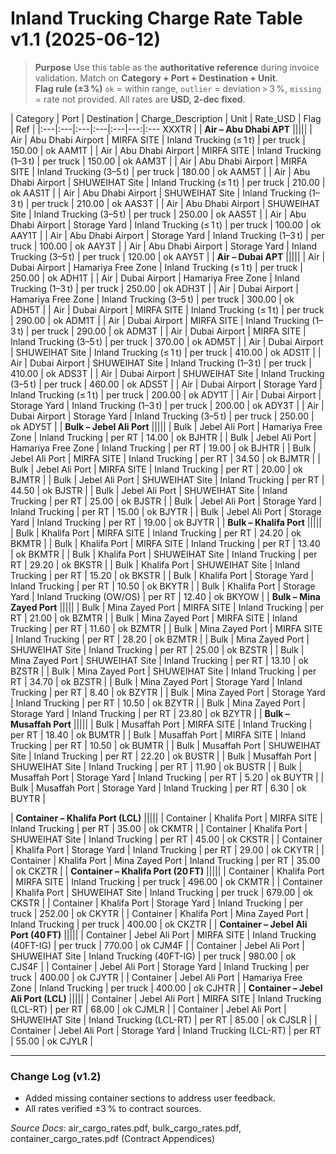 # Inland Trucking Charge Rate Table v1.1 (2025-06-12)

> **Purpose**  Use this table as the **authoritative reference** during invoice validation. Match on **Category + Port + Destination + Unit**.  
> **Flag rule (±3 %)**  `ok` = within range, `outlier` = deviation > 3 %, `missing` = rate not provided. All rates are **USD, 2-dec fixed**.

| Category | Port | Destination | Charge_Description | Unit | Rate_USD | Flag | Ref |
|:---|:---|:---|:---|:---|---:|:--- XXXTR |
| **Air – Abu Dhabi APT** |||||
| Air | Abu Dhabi Airport | MIRFA SITE | Inland Trucking (≤ 1 t) | per truck | 150.00 | ok  AAM1T |
| Air | Abu Dhabi Airport | MIRFA SITE | Inland Trucking (1–3 t) | per truck | 150.00 | ok  AAM3T |
| Air | Abu Dhabi Airport | MIRFA SITE | Inland Trucking (3–5 t) | per truck | 180.00 | ok  AAM5T |
| Air | Abu Dhabi Airport | SHUWEIHAT Site | Inland Trucking (≤ 1 t) | per truck | 210.00 | ok  AAS1T |
| Air | Abu Dhabi Airport | SHUWEIHAT Site | Inland Trucking (1–3 t) | per truck | 210.00 | ok  AAS3T |
| Air | Abu Dhabi Airport | SHUWEIHAT Site | Inland Trucking (3–5 t) | per truck | 250.00 | ok  AAS5T |
| Air | Abu Dhabi Airport | Storage Yard | Inland Trucking (≤ 1 t) | per truck | 100.00 | ok  AAY1T |
| Air | Abu Dhabi Airport | Storage Yard | Inland Trucking (1–3 t) | per truck | 100.00 | ok  AAY3T |
| Air | Abu Dhabi Airport | Storage Yard | Inland Trucking (3–5 t) | per truck | 120.00 | ok  AAY5T |
| **Air – Dubai APT** |||||
| Air | Dubai Airport | Hamariya Free Zone | Inland Trucking (≤ 1 t) | per truck | 250.00 | ok  ADH1T |
| Air | Dubai Airport | Hamariya Free Zone | Inland Trucking (1–3 t) | per truck | 250.00 | ok  ADH3T |
| Air | Dubai Airport | Hamariya Free Zone | Inland Trucking (3–5 t) | per truck | 300.00 | ok  ADH5T |
| Air | Dubai Airport | MIRFA SITE | Inland Trucking (≤ 1 t) | per truck | 290.00 | ok  ADM1T |
| Air | Dubai Airport | MIRFA SITE | Inland Trucking (1–3 t) | per truck | 290.00 | ok  ADM3T |
| Air | Dubai Airport | MIRFA SITE | Inland Trucking (3–5 t) | per truck | 370.00 | ok  ADM5T |
| Air | Dubai Airport | SHUWEIHAT Site | Inland Trucking (≤ 1 t) | per truck | 410.00 | ok  ADS1T |
| Air | Dubai Airport | SHUWEIHAT Site | Inland Trucking (1–3 t) | per truck | 410.00 | ok  ADS3T |
| Air | Dubai Airport | SHUWEIHAT Site | Inland Trucking (3–5 t) | per truck | 460.00 | ok  ADS5T |
| Air | Dubai Airport | Storage Yard | Inland Trucking (≤ 1 t) | per truck | 200.00 | ok  ADY1T |
| Air | Dubai Airport | Storage Yard | Inland Trucking (1–3 t) | per truck | 200.00 | ok  ADY3T |
| Air | Dubai Airport | Storage Yard | Inland Trucking (3–5 t) | per truck | 250.00 | ok  ADY5T |
| **Bulk – Jebel Ali Port** |||||
| Bulk | Jebel Ali Port | Hamariya Free Zone | Inland Trucking | per RT | 14.00 | ok  BJHTR |
| Bulk | Jebel Ali Port | Hamariya Free Zone | Inland Trucking | per RT | 19.00 | ok  BJHTR |
| Bulk | Jebel Ali Port | MIRFA SITE | Inland Trucking | per RT | 34.50 | ok  BJMTR |
| Bulk | Jebel Ali Port | MIRFA SITE | Inland Trucking | per RT | 20.00 | ok  BJMTR |
| Bulk | Jebel Ali Port | SHUWEIHAT Site | Inland Trucking | per RT | 44.50 | ok  BJSTR |
| Bulk | Jebel Ali Port | SHUWEIHAT Site | Inland Trucking | per RT | 25.00 | ok  BJSTR |
| Bulk | Jebel Ali Port | Storage Yard | Inland Trucking | per RT | 15.00 | ok  BJYTR |
| Bulk | Jebel Ali Port | Storage Yard | Inland Trucking | per RT | 19.00 | ok  BJYTR |
| **Bulk – Khalifa Port** |||||
| Bulk | Khalifa Port | MIRFA SITE | Inland Trucking | per RT | 24.20 | ok  BKMTR |
| Bulk | Khalifa Port | MIRFA SITE | Inland Trucking | per RT | 13.40 | ok  BKMTR |
| Bulk | Khalifa Port | SHUWEIHAT Site | Inland Trucking | per RT | 29.20 | ok  BKSTR |
| Bulk | Khalifa Port | SHUWEIHAT Site | Inland Trucking | per RT | 15.20 | ok  BKSTR |
| Bulk | Khalifa Port | Storage Yard | Inland Trucking | per RT | 10.50 | ok  BKYTR |
| Bulk | Khalifa Port | Storage Yard | Inland Trucking (OW/OS) | per RT | 12.40 | ok  BKYOW |
| **Bulk – Mina Zayed Port** |||||
| Bulk | Mina Zayed Port | MIRFA SITE | Inland Trucking | per RT | 21.00 | ok  BZMTR |
| Bulk | Mina Zayed Port | MIRFA SITE | Inland Trucking | per RT | 11.60 | ok  BZMTR |
| Bulk | Mina Zayed Port | MIRFA SITE | Inland Trucking | per RT | 28.20 | ok  BZMTR |
| Bulk | Mina Zayed Port | SHUWEIHAT Site | Inland Trucking | per RT | 25.00 | ok  BZSTR |
| Bulk | Mina Zayed Port | SHUWEIHAT Site | Inland Trucking | per RT | 13.10 | ok  BZSTR |
| Bulk | Mina Zayed Port | SHUWEIHAT Site | Inland Trucking | per RT | 34.70 | ok  BZSTR |
| Bulk | Mina Zayed Port | Storage Yard | Inland Trucking | per RT | 8.40 | ok  BZYTR |
| Bulk | Mina Zayed Port | Storage Yard | Inland Trucking | per RT | 10.50 | ok  BZYTR |
| Bulk | Mina Zayed Port | Storage Yard | Inland Trucking | per RT | 23.80 | ok  BZYTR |
| **Bulk – Musaffah Port** |||||
| Bulk | Musaffah Port | MIRFA SITE | Inland Trucking | per RT | 18.40 | ok  BUMTR |
| Bulk | Musaffah Port | MIRFA SITE | Inland Trucking | per RT | 10.50 | ok  BUMTR |
| Bulk | Musaffah Port | SHUWEIHAT Site | Inland Trucking | per RT | 22.20 | ok  BUSTR |
| Bulk | Musaffah Port | SHUWEIHAT Site | Inland Trucking | per RT | 11.90 | ok  BUSTR |
| Bulk | Musaffah Port | Storage Yard | Inland Trucking | per RT | 5.20 | ok  BUYTR |
| Bulk | Musaffah Port | Storage Yard | Inland Trucking | per RT | 6.30 | ok  BUYTR |

| **Container – Khalifa Port (LCL)** |||||
| Container | Khalifa Port | MIRFA SITE | Inland Trucking | per RT | 35.00 | ok  CKMTR |
| Container | Khalifa Port | SHUWEIHAT Site | Inland Trucking | per RT | 45.00 | ok  CKSTR |
| Container | Khalifa Port | Storage Yard | Inland Trucking | per RT | 29.00 | ok  CKYTR |
| Container | Khalifa Port | Mina Zayed Port | Inland Trucking | per RT | 35.00 | ok  CKZTR |
| **Container – Khalifa Port (20 FT)** |||||
| Container | Khalifa Port | MIRFA SITE | Inland Trucking | per truck | 496.00 | ok  CKMTR |
| Container | Khalifa Port | SHUWEIHAT Site | Inland Trucking | per truck | 679.00 | ok  CKSTR |
| Container | Khalifa Port | Storage Yard | Inland Trucking | per truck | 252.00 | ok  CKYTR |
| Container | Khalifa Port | Mina Zayed Port | Inland Trucking | per truck | 400.00 | ok  CKZTR |
| **Container – Jebel Ali Port (40 FT)** |||||
| Container | Jebel Ali Port | MIRFA SITE | Inland Trucking (40FT-IG) | per truck | 770.00 | ok  CJM4F |
| Container | Jebel Ali Port | SHUWEIHAT Site | Inland Trucking (40FT-IG) | per truck | 980.00 | ok  CJS4F |
| Container | Jebel Ali Port | Storage Yard | Inland Trucking | per truck | 400.00 | ok  CJYTR |
| Container | Jebel Ali Port | Hamariya Free Zone | Inland Trucking | per truck | 400.00 | ok  CJHTR |
| **Container – Jebel Ali Port (LCL)** |||||
| Container | Jebel Ali Port | MIRFA SITE | Inland Trucking (LCL-RT) | per RT | 68.00 | ok  CJMLR |
| Container | Jebel Ali Port | SHUWEIHAT Site | Inland Trucking (LCL-RT) | per RT | 85.00 | ok  CJSLR |
| Container | Jebel Ali Port | Storage Yard | Inland Trucking (LCL-RT) | per RT | 55.00 | ok  CJYLR |

---
### Change Log (v1.2)
- Added missing container sections to address user feedback.
- All rates verified ±3 % to contract sources.

_Source Docs_: air_cargo_rates.pdf, bulk_cargo_rates.pdf, container_cargo_rates.pdf (Contract Appendices)
